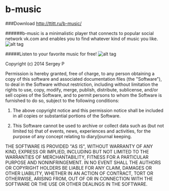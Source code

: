 b-music
=======

###Download http://ttitt.ru/b-music/

######b-music is a minimalistic player that connects to popular social network vk.com and enables you to find whatever kind of music you like.
![alt tag](https://raw.github.com/Serjip/b-music/master/player2.png "b-music")

#####Listen to your favorite music for free!
![alt tag](https://raw.github.com/Serjip/b-music/master/player1.png "b-music")



  Copyright (c) 2014 Sergey P

  Permission is hereby granted, free of charge, to any person obtaining a copy
  of this software and associated documentation files (the "Software"), to deal
  in the Software without restriction, including without limitation the rights
  to use, copy, modify, merge, publish, distribute, sublicense, and/or sell
  copies of the Software, and to permit persons to whom the Software is
  furnished to do so, subject to the following conditions:

  1. The above copyright notice and this permission notice shall be included
     in all copies or substantial portions of the Software.

  2. This Software cannot be used to archive or collect data such as (but not
     limited to) that of events, news, experiences and activities, for the
     purpose of any concept relating to diary/journal keeping.

  THE SOFTWARE IS PROVIDED "AS IS", WITHOUT WARRANTY OF ANY KIND, EXPRESS OR
  IMPLIED, INCLUDING BUT NOT LIMITED TO THE WARRANTIES OF MERCHANTABILITY,
  FITNESS FOR A PARTICULAR PURPOSE AND NONINFRINGEMENT. IN NO EVENT SHALL THE
  AUTHORS OR COPYRIGHT HOLDERS BE LIABLE FOR ANY CLAIM, DAMAGES OR OTHER
  LIABILITY, WHETHER IN AN ACTION OF CONTRACT, TORT OR OTHERWISE, ARISING FROM,
  OUT OF OR IN CONNECTION WITH THE SOFTWARE OR THE USE OR OTHER DEALINGS IN
  THE SOFTWARE.

